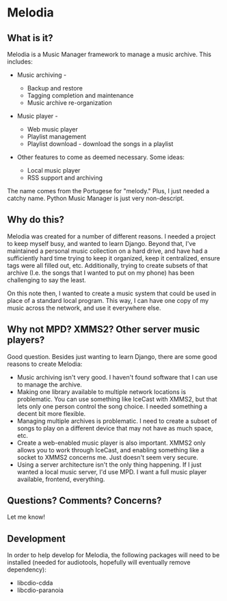 Melodia
=====

What is it?
-----------
Melodia is a Music Manager framework to manage a music archive. This includes:
*	Music archiving -
	*	Backup and restore
	*	Tagging completion and maintenance
	*	Music archive re-organization

*	Music player -
	*	Web music player
	*	Playlist management
	*	Playlist download - download the songs in a playlist

*	Other features to come as deemed necessary. Some ideas:
	*	Local music player
	*	RSS support and archiving

The name comes from the Portugese for "melody." Plus, I just needed a catchy name. Python Music Manager is just very non-descript.

Why do this?
------------
Melodia was created for a number of different reasons. I needed a project to keep myself busy, and wanted to learn Django. Beyond that, I've maintained a personal music collection on a hard drive, and have had a sufficiently hard time trying to keep it organized, keep it centralized, ensure tags were all filled out, etc. Additionally, trying to create subsets of that archive (I.e. the songs that I wanted to put on my phone) has been challenging to say the least.

On this note then, I wanted to create a music system that could be used in place of a standard local program. This way, I can have one copy of my music across the network, and use it everywhere else.

Why not MPD? XMMS2? Other server music players?
-----------------------------------------------
Good question. Besides just wanting to learn Django, there are some good reasons to create Melodia:

*	Music archiving isn't very good. I haven't found software that I can use to manage the archive.
*	Making one library available to multiple network locations is problematic. You can use something like IceCast with XMMS2, but that lets only one person control the song choice. I needed something a decent bit more flexible.
*	Managing multiple archives is problematic. I need to create a subset of songs to play on a different device that may not have as much space, etc.
*	Create a web-enabled music player is also important. XMMS2 only allows you to work through IceCast, and enabling something like a socket to XMMS2 concerns me. Just doesn't seem very secure.
*	Using a server architecture isn't the only thing happening. If I just wanted a local music server, I'd use MPD. I want a full music player available, frontend, everything.

Questions? Comments? Concerns?
------------------------------
Let me know!

Development
-----------
In order to help develop for Melodia, the following packages will need to be installed (needed for audiotools, hopefully will eventually remove dependency):

*	libcdio-cdda
*	libcdio-paranoia
